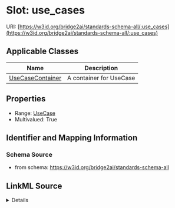 # Slot: use_cases

URI: [https://w3id.org/bridge2ai/standards-schema-all/:use_cases](https://w3id.org/bridge2ai/standards-schema-all/:use_cases)



<!-- no inheritance hierarchy -->




## Applicable Classes

| Name | Description |
| --- | --- |
[UseCaseContainer](UseCaseContainer.md) | A container for UseCase






## Properties

* Range: [UseCase](UseCase.md)
* Multivalued: True








## Identifier and Mapping Information







### Schema Source


* from schema: https://w3id.org/bridge2ai/standards-schema-all




## LinkML Source

<details>
```yaml
name: use_cases
from_schema: https://w3id.org/bridge2ai/standards-schema-all
rank: 1000
multivalued: true
alias: use_cases
domain_of:
- UseCaseContainer
range: UseCase
inlined: true
inlined_as_list: true

```
</details>